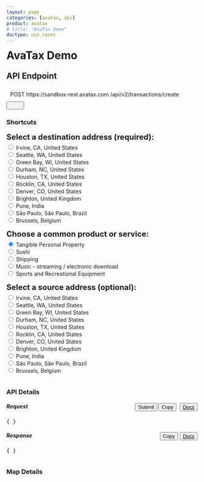 ```yaml
---
layout: page
categories: [avatax, api]
product: avatax
# title: "AvaTax Demo"
doctype: use_cases
---
```




<script type='text/javascript'>
    var map;
    // function GetMap(lat, long) {
    //     if(lat == null || long == null) {
    //         lat = 33.6846603698176;
    //         long = -117.850629887389;
    //     }
    //     var location  = new Microsoft.Maps.Location(lat, long);
        
    //     map = new Microsoft.Maps.Map('#myMap', {center: location});
    //     var layer = new Microsoft.Maps.Layer("MyPushpinLayer1");
    //     layer.add(new Microsoft.Maps.Pushpin(location));
    //     map.layers.insert(layer);
    // }

    function GetMapWithLine(destLat, destLong, srcLat, srcLong) { 
        
        if(destLat == null || destLong == null) { 
            // destLat = 33.6846603698176; 
            // destLong = -117.850629887389; 
            map = new Microsoft.Maps.Map('#myMap', {zoom: 0}); 
            return;
        }  
        
        

        //Single location layer (pushpin) 
        if(srcLat == null || srcLong == null) { 
            var location  = new Microsoft.Maps.Location(destLat, destLong);         
            map = new Microsoft.Maps.Map('#myMap', {center: location}); 
            var layer = new Microsoft.Maps.Layer("MyPushpinLayer1");
            layer.add(new Microsoft.Maps.Pushpin(location));
            map.layers.insert(layer);

            //Exit out since it is a single location.
            return; 
        }

        //Source and destination layer (polyline) 
        map = new Microsoft.Maps.Map('#myMap', {});
        var center = map.getCenter();
        var coords = [center, new Microsoft.Maps.Location(center.latitude + 1, center.longitude + 1)];
        var line = new Microsoft.Maps.Polyline(coords, {strokeColor: 'orange', strokeThickness: 3});
        map.entities.push(line);
    } 
</script>
<script type='text/javascript' src='https://www.bing.com/api/maps/mapcontrol?callback=GetMapWithLine&key=Ahgp_E6MHtyMYBJPCllMKTwJk7Indytl8hVm-Boe6mbyWbcyZvVBUePMDP5OLeiH' async defer></script>

<!-- page header -->
<div class="row">
    <div class="col-md-6">
        <h1 style="margin-top:0;">AvaTax Demo</h1>
    </div>
    <div class="col-md-6">
        <h2 id="demo-endpoint-header" style="display:inline-block;margin-top:0;padding-top:5px;">API Endpoint</h2>
        <div id="demo-endpoint-contents" style="margin: 10px;display:inline-block;">
            <div class="code-snippet-plaintext" style="display: inline;" id="console-method">POST</div>
            <div class="code-snippet-plaintext" style="display: inline;" id="console-server">https://sandbox-rest.avatax.com</div>
            <div class="code-snippet-plaintext" style="display: inline;" id="console-path">/api/v2/transactions/create</div>
        </div>
        <button class="btn btn-primary" style="display:inline;">
            <a href="https://developer.avalara.com/api-reference/avatax/rest/v2/methods/Transactions/CreateTransaction/" style="color:white;text-decoration:none;" target="_blank">
                <i class="glyphicon glyphicon-list-alt"></i> 
                Docs
            </a>
        </button>
    </div>
</div>
<!-- demo container -->
 <div class="row">
    <!-- shortcuts & api details container -->
    <div class="col-md-7">
        <div class="row">
            <!-- Shortcuts -->
            <div class="col-md-4" id="demo-shortcuts" style="max-height:900px;overflow:auto;">
                <h3>Shortcuts</h3> 
                <!-- destination address -->
                <div class="row">
                    <div class="demo-shortcut-desc" style="margin-top:15px;margin-bottom:5px;font-weight:bold;font-size:20px;">Select a destination address (required):</div>
                    <form id="dropdown-dest-addresses" onChange="fillWithSampleData();">
                        <label><input name="address" type="radio" value="2000 Main Street,Irvine,CA,US,92614" lat="33.6846603698176" long=
                        "-117.850629887389" /> Irvine, CA, United States</label><br>
                        <label><input name="address" type="radio" value="255 S. King Street,Seattle,WA,US,98104" lat="47.598100-122.331206" long="-122.331206"/> Seattle, WA, United States</label><br> 
                        <label><input name="address" type="radio" value="360 AMS Court,Green Bay,WI,US,54313"  lat="44.550886" long="-88.100548"> Green Bay, WI, United States</label><br>
                        <label><input name="address" type="radio" value="512 S Mangum Street,Durham,NC,US,27701" lat="35.991727" long="-78.902647"/> Durham, NC, United States</label><br>
                        <label><input name="address" type="radio" value="Weslayan Tower 24 Greenway Plaza,Houston,TX,US,77046"  lat="29.729903" long="-95.440863"/> Houston, TX, United States</label><br>
                        <label><input name="address" type="radio" value="4304 Live Oak Lane,Rocklin,CA,US,95765" lat="38.821517" long="-121.243897"/> Rocklin, CA, United States</label><br>
                        <label><input name="address" type="radio" value="6465 Greenwood Plaza Blvd,Greenwood Village,CO,US,80111" lat="39.599445" long="-104.896804"/> Denver, CO, United States</label><br>
                        <!-- international addresses -->
                        <label><input name="address" type="radio" value="3rd Floor Trafalgar Place,Brighton,Brighton and Hove,UK,BN1 4FU" lat="50.828746" long="-0.139584"/> Brighton, United Kingdom</label><br>
                        <label><input name="address" type="radio" value="Bahiratwadi Shivajinagar,Pune,Maharashtra,India,411 016" lat="18.533946" long="73.827597"/> Pune, India</label><br>
                        <label><input name="address" type="radio" value="Rua Henri Dunant 137,São Paulo,SP,Brazil,04709-110" lat="-23.633102" long="-46.695348"/> São Paulo, São Paulo, Brazil</label><br>
                        <label><input name="address" type="radio" value="O.L.Vrouwstraat 6,Grimbergen,Belgium Grimbergen,BE,B-1850" lat="50.932458" long="4.372408"/> Brussels, Belgium</label><br>
                    </form>
                </div>
                <!-- products -->
                <div class="row">
                    <div class="demo-shortcut-desc" style="margin-top:15px;margin-bottom:5px;font-weight:bold;font-size:20px;">Choose a common product or service:</div>
                    <form id="dropdown-products" onChange="fillWithSampleData();"> 
                        <label><input value="P0000000" name="product" type="radio" description="Tangible Personal Property" checked/> Tangible Personal Property</label><br>
                        <label><input value="PF160024" name="product" type="radio" description="Sushi"/> Sushi</label><br>
                        <label><input value="FR010000" name="product" type="radio" description="Shipping"/> Shipping</label><br>
                        <label><input value="DM040200" name="product" type="radio" description="Music - streaming / electronic download"/> Music - streaming / electronic download</label><br>
                        <label><input value="PC040400" name="product" type="radio" description="Sports and Recreational Equipment" /> Sports and Recreational Equipment</label><br>
                    </form>  
                </div>
                <!-- source address -->
                <div class="row">
                    <div class="demo-shortcut-desc" style="margin-top:15px;margin-bottom:5px;font-weight:bold;font-size:20px;">Select a source address (optional):</div>
                    <form id="dropdown-src-addresses" onChange="fillWithSampleData();">
                        <label><input name="srcAddress" type="radio" value="2000 Main Street,Irvine,CA,US,92614" lat="33.6846603698176" long=
                        "-117.850629887389" /> Irvine, CA, United States</label><br>
                        <label><input name="srcAddress" type="radio" value="255 S. King Street,Seattle,WA,US,98104" lat="47.598100-122.331206" long="-122.331206"/> Seattle, WA, United States</label><br> 
                        <label><input name="srcAddress" type="radio" value="360 AMS Court,Green Bay,WI,US,54313"  lat="44.550886" long="-88.100548"> Green Bay, WI, United States</label><br>
                        <label><input name="srcAddress" type="radio" value="512 S Mangum Street,Durham,NC,US,27701" lat="35.991727" long="-78.902647"/> Durham, NC, United States</label><br>
                        <label><input name="srcAddress" type="radio" value="Weslayan Tower 24 Greenway Plaza,Houston,TX,US,77046"  lat="29.729903" long="-95.440863"/> Houston, TX, United States</label><br>
                        <label><input name="srcAddress" type="radio" value="4304 Live Oak Lane,Rocklin,CA,US,95765" lat="38.821517" long="-121.243897"/> Rocklin, CA, United States</label><br>
                        <label><input name="srcAddress" type="radio" value="6465 Greenwood Plaza Blvd,Greenwood Village,CO,US,80111" lat="39.599445" long="-104.896804"/> Denver, CO, United States</label><br>
                        <!-- international addresses -->
                        <label><input name="srcAddress" type="radio" value="3rd Floor Trafalgar Place,Brighton,Brighton and Hove,UK,BN1 4FU" lat="50.828746" long="-0.139584"/> Brighton, United Kingdom</label><br>
                        <label><input name="srcAddress" type="radio" value="Bahiratwadi Shivajinagar,Pune,Maharashtra,India,411 016" lat="18.533946" long="73.827597"/> Pune, India</label><br>
                        <label><input name="srcAddress" type="radio" value="Rua Henri Dunant 137,São Paulo,SP,Brazil,04709-110" lat="-23.633102" long="-46.695348"/> São Paulo, São Paulo, Brazil</label><br>
                        <label><input name="srcAddress" type="radio" value="O.L.Vrouwstraat 6,Grimbergen,Belgium Grimbergen,BE,B-1850" lat="50.932458" long="4.372408"/> Brussels, Belgium</label><br>
                    </form>
                </div>
            </div>
            <!-- end shortcut / start API details  -->
            <div class="col-md-8" id="demo-api-details" style="max-height:900px;overflow:auto;">
                <h3>API Details</h3>
                <!-- request output -->
                <div class="console-req-container api-console-output row" id="demo-console-req" style="margin-bottom:5px;">
                    <h5 class="console-output-header">Request
                        <div style="float:right;">
                            <button class="btn btn-primary" type="button" onClick="ApiRequest();" style="display:inline;">Submit</button>
                            <button class="btn btn-link" type="submit" onClick="copyToClipboard('#console-input');" style="color:#000000;margin-right:5px;display:inline;">
                                <i class="glyphicon glyphicon-copy"></i>Copy
                            </button>
                            <button class="btn btn-link" style="display:inline;color:#000000;margin-right:5px;">
                                <a href="https://developer.avalara.com/api-reference/avatax/rest/v2/models/CreateTransactionModel/" style="color:#000000;" target="_blank">
                                    <i class="glyphicon glyphicon-list-alt"></i> 
                                    Docs
                                </a>
                            </button>
                        </div>
                    </h5>
                    <div class="code-snippet reqScroll">
                        <pre id="console-input">{ }</pre>
                    </div>
                </div>
                <!-- response output -->
                <div class="row console-res-container api-console-output" id="demo-console-res">
                    <h5 class="console-output-header col-md-12">Response
                        <div style="float:right;">
                            <button class="btn btn-link" type="submit" onClick="copyToClipboard('#console-output');" style="color:#000000;margin-right:5px;">
                                <i class="glyphicon glyphicon-copy"></i>Copy
                            </button>
                            <button class="btn btn-link" style="float:right;color:#000000;margin-right:5px;">
                                <a href="https://developer.avalara.com/api-reference/avatax/rest/v2/models/TransactionModel/" style="color:#000000;" target="_blank">
                                    <i class="glyphicon glyphicon-list-alt"></i> 
                                    Docs
                                </a>
                            </button>
                        </div>
                    </h5>
                    <div class="code-snippet respScroll">
                        <div class="loading-pulse" style="display: none;"></div>
                        <pre id="console-output">{ }</pre>
                    </div>
                </div>  
            </div>
            <!-- end api details -->
        </div>
    </div>
    <!-- map container -->
    <div class="col-md-5">
        <h3>Map Details</h3>
        <div id="myMap" style="width:850px;height:835px;"></div>
    </div>
 </div>
 <!-- end demo container -->